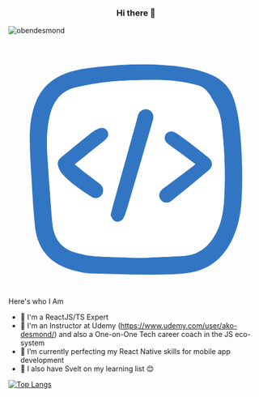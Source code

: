### <div align="center" >  Hi there 👋 </div>

<p align="left"> <img src="https://komarev.com/ghpvc/?username=obendesmond&label=Profile%20views&color=F09333&style=flat" alt="obendesmond" /> </p>

<svg viewBox="0 0 960 960" fill="none" xmlns="http://www.w3.org/2000/svg"><g id="SVGRepo_bgCarrier" stroke-width="0"></g><g id="SVGRepo_tracerCarrier" stroke-linecap="round" stroke-linejoin="round"></g><g id="SVGRepo_iconCarrier"> <path d="M303.58 871.32C276.758 868.956 249.754 862.319 224.204 853.681C148.738 827.95 108.186 772.76 99.7304 694.747C93.7294 639.284 90.8199 583.457 87.4557 527.63C84.0915 472.258 80 416.886 80 361.513C80 314.415 85.6372 267.317 104.458 223.128C125.734 173.393 162.558 139.842 212.566 120.385C252.572 104.837 294.67 99.745 336.858 94.8351C417.78 85.5609 498.884 82.1968 580.169 87.5612C644.088 91.7437 707.644 99.2904 766.744 125.931C806.386 143.843 834.482 173.666 848.484 215.854C864.123 262.771 869.942 311.233 873.943 360.149C880.034 435.434 881.671 510.809 878.216 586.276C875.852 636.738 867.669 686.11 847.575 732.48C816.115 805.128 764.471 855.5 683.64 868.593C655.454 873.139 626.631 874.685 598.081 875.412C555.711 876.503 513.25 875.685 470.789 875.685L303.58 871.32ZM493.247 813.129C552.71 810.493 605.628 808.674 658.545 805.492C700.097 803.037 734.375 785.307 760.47 752.211C796.294 706.749 808.023 653.013 811.478 597.459C817.115 506.718 814.297 416.067 804.204 325.689C800.567 293.048 795.567 260.952 777.018 232.584C772.108 225.037 768.199 216.763 763.653 208.944C751.832 188.668 736.466 170.574 713.645 164.391C663.091 150.571 610.992 143.843 558.711 143.934C500.702 144.025 442.511 145.298 384.775 150.116C341.223 153.753 297.852 162.209 255.118 171.665C202.11 183.394 171.105 219.491 157.558 270.954C143.464 324.598 143.555 379.425 146.829 434.343C150.011 486.806 154.193 539.268 158.103 591.731C160.649 625.009 162.377 658.378 166.559 691.474C173.105 742.118 200.019 777.76 250.118 792.217C274.03 799.127 298.852 805.219 323.493 806.765C382.138 810.493 440.875 811.311 493.247 813.129Z" fill="#3276c3"></path> <path d="M493.247 813.13C440.875 811.312 382.139 810.493 323.493 806.766C298.762 805.22 274.031 799.037 250.118 792.218C200.019 777.761 173.106 742.119 166.559 691.475C162.286 658.47 160.558 625.01 158.103 591.732C154.103 539.269 150.011 486.897 146.829 434.344C143.556 379.517 143.465 324.69 157.558 270.954C171.106 219.583 202.11 183.395 255.119 171.666C297.853 162.21 341.223 153.754 384.775 150.117C442.512 145.207 500.703 144.025 558.712 143.934C611.084 143.844 663.092 150.663 713.645 164.392C736.467 170.666 751.833 188.669 763.653 208.945C768.199 216.764 772.109 225.038 777.019 232.585C795.567 260.862 800.568 293.049 804.205 325.69C814.297 416.068 817.116 506.719 811.479 597.46C808.024 653.014 796.294 706.75 760.471 752.212C734.376 785.308 700.188 803.038 658.546 805.493C605.628 808.584 552.711 810.403 493.247 813.13ZM384.412 652.832C387.321 658.015 389.776 666.107 395.141 671.017C407.87 682.837 427.327 677.018 435.056 659.197C440.784 645.922 445.148 632.011 449.24 618.1C480.881 510.265 512.341 402.339 543.891 294.413C549.074 276.683 541.073 259.953 524.797 254.952C508.886 250.042 492.247 259.953 487.246 277.592C484.973 285.593 483.336 293.776 481.063 301.868C452.877 402.793 424.691 503.718 396.595 604.734C392.413 619.736 388.958 634.92 384.412 652.832ZM249.209 460.984C288.397 429.616 325.311 399.884 362.408 370.334C374.774 360.514 378.865 348.694 372.955 337.328C367.045 325.872 353.134 321.144 338.95 327.054C330.04 330.782 321.129 335.601 313.582 341.602C274.758 372.607 236.298 403.975 197.837 435.526C188.199 443.436 183.289 454.71 186.653 466.621C189.472 476.805 194.109 487.534 200.928 495.353C232.661 531.995 273.303 557.727 313.31 584.003C329.494 594.641 350.497 584.913 355.225 567.092C358.862 553.18 353.589 542.088 342.587 533.723C325.311 520.539 307.581 507.81 290.397 494.535C276.94 484.079 264.029 473.077 249.209 460.984ZM703.916 460.439C699.825 463.985 697.097 466.803 693.915 469.167C656.818 496.99 619.63 524.721 582.443 552.544C567.44 563.818 563.531 580.003 572.532 593.278C581.897 606.916 599.809 609.826 614.72 597.915C661.364 560.454 707.644 522.539 753.288 483.897C771.472 468.531 770.108 449.982 751.56 434.889C731.011 418.159 710.19 401.793 689.187 385.7C672.184 372.698 654.727 360.332 637.36 347.785C633.542 345.057 629.541 342.42 625.359 340.42C612.356 334.419 598.627 338.238 591.808 349.33C585.261 360.059 587.534 373.88 598.536 382.426C613.175 393.792 628.541 404.066 643.361 415.159C663.455 429.888 683.277 444.982 703.916 460.439Z" fill="white"></path> <path d="M384.414 652.83C388.96 634.827 392.415 619.643 396.598 604.732C424.693 503.807 452.97 402.882 481.066 301.866C483.339 293.865 484.975 285.591 487.248 277.589C492.249 259.95 508.888 250.04 524.8 254.95C541.075 259.95 549.076 276.68 543.894 294.41C512.343 402.336 480.884 510.262 449.242 618.097C445.151 632.009 440.787 645.92 435.058 659.195C427.421 677.016 407.872 682.744 395.143 671.015C389.869 666.105 387.415 658.104 384.414 652.83Z" fill="#3276c3"></path> <path d="M249.212 460.985C263.941 473.077 276.943 484.079 290.309 494.444C307.494 507.719 325.224 520.448 342.499 533.632C353.501 541.997 358.865 553.181 355.137 567.001C350.409 584.822 329.406 594.551 313.222 583.913C273.216 557.636 232.573 531.905 200.841 495.263C194.021 487.352 189.475 476.714 186.566 466.531C183.201 454.529 188.111 443.345 197.749 435.435C236.119 403.885 274.67 372.516 313.495 341.511C321.041 335.51 329.952 330.691 338.862 326.964C353.046 321.054 366.958 325.782 372.868 337.238C378.778 348.694 374.686 360.423 362.32 370.243C325.315 399.884 288.4 429.616 249.212 460.985Z" fill="#3276c3"></path> <path d="M703.913 460.437C683.274 444.981 663.452 429.887 643.358 415.067C628.447 404.065 613.081 393.7 598.533 382.334C587.532 373.788 585.258 359.967 591.805 349.238C598.624 338.146 612.354 334.327 625.356 340.328C629.629 342.328 633.539 344.965 637.358 347.693C654.724 360.24 672.181 372.606 689.184 385.608C710.187 401.701 731.009 418.067 751.557 434.797C770.106 449.89 771.469 468.439 753.285 483.805C707.641 522.447 661.27 560.362 614.718 597.823C599.897 609.734 581.894 606.824 572.529 593.186C563.437 579.911 567.347 563.726 582.44 552.452C619.627 524.72 656.815 496.898 693.912 469.075C697.094 466.802 699.913 463.983 703.913 460.437Z" fill="#3276c3"></path> </g></svg>
Here's who I Am

- &#128640; I'm a ReactJS/TS Expert
- &#128640; I'm an Instructor at Udemy (https://www.udemy.com/user/ako-desmond/) and also a One-on-One Tech career coach in the JS eco-system
- &#128640; I’m currently perfecting my React Native skills for mobile app development
- &#128640; I also have Svelt on my learning list 😊 

[![Top Langs](https://github-readme-stats.vercel.app/api/top-langs/?username=obendesmond&layout=compact&hide=jupyter%20notebook)](https://github.com/anuraghazra/github-readme-stats)

